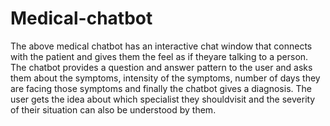 # Medical-chatbot
The above medical chatbot has an interactive chat window that connects with the patient and gives them the feel as if theyare talking to a person.
The chatbot provides a question and answer pattern to the user and asks them about the symptoms, intensity of the symptoms, number of days they are facing those symptoms and finally the chatbot gives a diagnosis.
The user gets the idea about which specialist they shouldvisit and the severity of their situation can also be understood by them.

